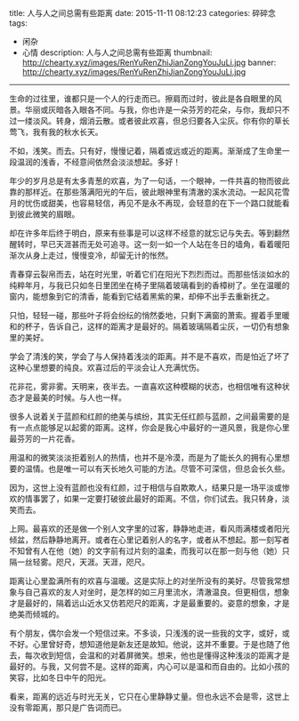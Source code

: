 title: 人与人之间总需有些距离
date: 2015-11-11 08:12:23
categories: 碎碎念
tags: 
- 闲杂
- 心情
description: 人与人之间总需有些距离
thumbnail: http://chearty.xyz/images/RenYuRenZhiJianZongYouJuLi.jpg
banner: http://chearty.xyz/images/RenYuRenZhiJianZongYouJuLi.jpg

---

生命的过往里，谁都只是一个人的行走而已。擦肩而过时，彼此是各自眼里的风景。华丽或灰暗各入眼各不同。与我，你也许是一朵芬芳的花朵，与你，我却只不过一缕淡风。转身，烟消云散。或者彼此欢喜，但总归要各入尘灰。你有你的草长莺飞，我有我的秋水长天。

<!--more-->

不如，浅笑。而去。只有好，慢慢记着，隔着或远或近的距离。渐渐成了生命里一段温润的浅香，不经意间依然会淡淡想起。多好！


年少的岁月总是有太多青葱的欢喜，为了一句话，一个眼神，一件共喜的物而彼此靠的那样近。在那些落满阳光的午后，彼此眼神里有清澈的溪水流动。一起风花雪月的忧伤或甜美，也容易轻信，再见不是永不再现，会轻意的在下一个路口就能看到彼此微笑的眉眼。


却在许多年后终于明白，原来有些事是可以这样不经意的就忘记与失去。等到翻然醒转时，早已天涯甚而无处可追寻。这一刻一如一个人站在冬日的墙角，看着暖阳渐次从身上走过，慢慢变冷，却留无计的怅然。


青春穿云裂帛而去，站在时光里，听着它们在阳光下烈烈而过。而那些恬淡如水的纯粹年月，与我已只如冬日里团坐在椅子里隔着玻璃看到的香樟树了。坐在温暖的窗内，能想象到它的清香，能看到它结着黑紫的果，却伸不出手去重新抚之。


只怕，轻轻一碰，那些叶子将会纷纭的悄然委地，只剩下满窗的萧索。握着手里暖和的杯子，告诉自己，这样的距离才是最好的。隔着玻璃隔着尘灰，一切仍有想象里的美好。
　　

学会了清浅的笑，学会了与人保持着浅淡的距离。并不是不喜欢，而是怕近了坏了这种心里想要的纯良。欢喜过后的平淡会让人充满忧伤。
　　

花非花，雾非雾。天明来，夜半去。一直喜欢这种模糊的状态，也相信唯有这种状态才是最美的时候。与人也一样。


很多人说着关于蓝颜和红颜的绝美与缤纷，其实无任红颜与蓝颜，之间最需要的是有一点点能够足以起雾的距离。这样，你会是我心中最好的一道风景，我是你心里最芬芳的一片花香。


用温和的微笑淡淡拒着别人的热情，也并不是冷漠，而是为了能长久的拥有心里想要的温情。也是唯一可以有天长地久可能的方法。尽管不可深信，但总会长久些。


因为，这世上没有蓝颜也没有红颜，过于相信与自欺欺人，结果只是一场平淡或惨欢的情事罢了，如果一定要打破彼此最好的距离。不信，你们试去。我只转身，淡笑而去。


上网。最喜欢的还是做一个别人文字里的过客，静静地走进，看风雨满楼或者阳光倾盆，然后静静地离开。或者在心里记着别人的名字，或者从不想起。那一刻写者不知曾有人在他（她）的文字前有过片刻的温柔，而我可以在那一刻与他（她）只隔一丝轻雾。咫尺，天涯。天涯，咫尺。

距离让心里盈满所有的欢喜与温暖。这是实际上的对坐所没有的美好。尽管我常想象与自己喜欢的友人对坐时，是怎样的如三月里流水，清澈温良。但更相信，想象才是最好的，隔着远山近水又仿若咫尺的距离，才是最重要的。姿意的想象，才是绝美而倾城的。


有个朋友，偶尔会发一个短信过来。不多谈，只浅浅的说一些我的文字，或好，或不好。心里曾好奇，想知道他是新友还是故知。他说，这并不重要。于是也随了他去，每次收到短信，会温和的对着屏微笑。想来，他也是懂得这种浅淡的距离才是最好的。与我，又何尝不是。这样的距离，内心可以是温和而自由的。比如小孩的笑容，比如冬日中午的阳光。


看来，距离的远近与时光无关，它只在心里静静丈量。但也永远不会是零，这世上没有零距离，那只是广告词而已。
